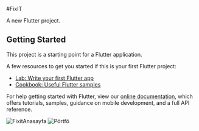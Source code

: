 #FixIT

A new Flutter project.

## Getting Started

This project is a starting point for a Flutter application.

A few resources to get you started if this is your first Flutter project:

- [Lab: Write your first Flutter app](https://flutter.dev/docs/get-started/codelab)
- [Cookbook: Useful Flutter samples](https://flutter.dev/docs/cookbook)

For help getting started with Flutter, view our
[online documentation](https://flutter.dev/docs), which offers tutorials,
samples, guidance on mobile development, and a full API reference.


![FixitAnasayfa](https://user-images.githubusercontent.com/48158126/105205528-697c4900-5b56-11eb-8736-84a7b8b4f0da.PNG)
![Pörtfö](https://user-images.githubusercontent.com/48158126/106140368-bb892400-617f-11eb-88d0-1aec72540b0b.PNG)

